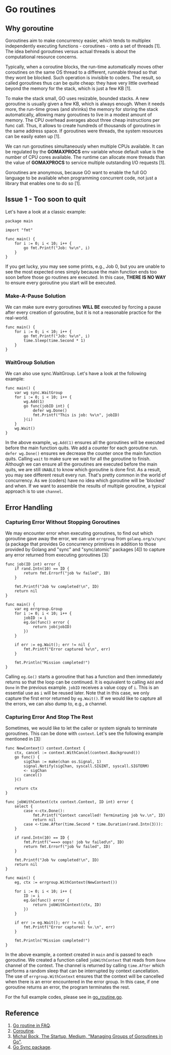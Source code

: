 # Go routines

## Why goroutine
Goroutines aim to make concurrency easier, which tends to multiplex independently executing 
functions - coroutines - onto a set of threads [1]. The idea behind goroutines versus actual threads is 
about the computational resource concerns. 

Typically, when a coroutine blocks, the run-time automatically moves other coroutines on the same OS thread to a 
different, runnable thread so that they wont be blocked. Such operation is invisible to coders. The result, so called 
goroutines thus can be quite cheap: they have very little overhead beyond the memory for the stack, which is just a 
few KB [1].

To make the stack small, GO uses resizable, bounded stacks. A new goroutine is usually given a few KB, which is always 
enough. When it needs more, the run-time grows (and shrinks) the memory for storing the stack automatically, allowing 
many goroutines to live in a modest amount of memory. The CPU overhead averages about three cheap instructions per func 
call. Thus, it allows to create hundreds of thousands of goroutines in the same address space. If goroutines were 
threads, the system resources can be easily eaten up [1].

We can run goroutines simultaneously when multiple CPUs available. It can be regulated by the **GOMAXPROCS** env 
variable whose default value is the number of CPU cores available. The runtime can allocate more threads than the value 
of **GOMAXPROCS** to service multiple outstanding I/O requests [1].

Goroutines are anonymous, because GO want to enable the full GO language to be available when programming concurrent 
code, not just a library that enables one to do so [1].

## Issue 1 - Too soon to quit
Let's have a look at a classic example: 

```
package main

import "fmt"

func main() {
    for i := 0; i < 10; i++ {
        go fmt.Printf("Job: %v\n", i)
    }
}
```

If you get lucky, you may see some prints, e.g., Job 0, but you are unable to see the most expected ones simply because 
the main function ends too soon before those go routines are executed. In this case, **THERE IS NO WAY** to ensure every 
goroutine you start will be executed. 


### Make-A-Pause Solution
We can make sure every goroutines **WILL BE** executed by forcing a pause after 
every creation of goroutine, but it is not a reasonable practice for the real-world.

```
func main() {
    for i := 0; i < 10; i++ {
        go fmt.Printf("Job: %v\n", i)
        time.Sleep(time.Second * 1)
    }
}
```

### WaitGroup Solution
We can also use sync.WaitGroup. Let's have a look at the following example:
```
func main() {
    var wg sync.WaitGroup
	for i := 0; i < 10; i++ {
		wg.Add(1)
		go func(jobID int) {
			defer wg.Done()
			fmt.Printf("This is job: %v\n", jobID)
		}(i)
	}
	wg.Wait()
}
```

In the above example, `wg.Add(1)` ensures all the goroutines will be executed before the main function quits.
We add a counter for each goroutine run. `defer wg.Done()` ensures we decrease the counter once the main function 
quits. Calling `wait` to make sure we wait for all the goroutine to finish. Although we can ensure all the goroutines 
are executed before the main quits, we are still `UNABLE` to know which goroutine is done first. As a result, you may 
see different result every run. That's pretty common in the world of concurrency. As we (coders) have no idea which 
goroutine will be 'blocked' and when. If we want to assemble the results of multiple goroutine, a typical approach is 
to use `channel`.

## Error Handling

### Capturing Error Without Stopping Goroutines
We may encounter error when executing goroutines, to find out which goroutine gave away the error, we can use `errgroup` 
from `golang.org/x/sync` (a package that provides Go concurrency primitives in addition to those provided by Golang and 
"sync" and "sync/atomic" packages [4]) to capture any error returned from executing goroutines [3]:

```
func job(ID int) error {
	if rand.Intn(10) == ID {
		return fmt.Errorf("job %v failed", ID)
	}

	fmt.Printf("Job %v completed!\n", ID)
	return nil
}

func main() {
    var eg errgroup.Group
	for i := 0; i < 10; i++ {
		jobID := i
		eg.Go(func() error {
			return job(jobID)
		})
	}

	if err := eg.Wait(); err != nil {
		fmt.Printf("Error captured %v\n", err)
	}

	fmt.Println("Mission completed!")
}
```

Calling `eg.Go()` starts a goroutine that has a function and then immediately returns so that the loop can be continued.
It is equivalent to calling `Add` and `Done` in the previous example. `jobID` receives a value copy of `i`. This is an 
essential use as `i` will be reused later. Note that in this case, we only capture the first error returned by 
`eg.Wait()`. If we would like to capture all the errors, we can also dump to, e.g.,  a channel.

### Capturing Error And Stop The Rest
Sometimes, we would like to let the caller or system signals to terminate goroutines. This can be done with `context`.
Let's see the following example mentioned in [3]:
```
func NewContext() context.Context {
	ctx, cancel := context.WithCancel(context.Background())
	go func() {
		sigChan := make(chan os.Signal, 1)
		signal.Notify(sigChan, syscall.SIGINT, syscall.SIGTERM)
		<- sigChan
		cancel()
	}()

	return ctx
}

func jobWithContext(ctx context.Context, ID int) error {
	select {
		case <-ctx.Done():
			fmt.Printf("Context cancelled! Terminating job %v.\n", ID)
			return nil
		case <-time.After(time.Second * time.Duration(rand.Intn(3))):
	}

	if rand.Intn(10) == ID {
		fmt.Printf("===> oops! job %v failed\n", ID)
		return fmt.Errorf("job %v failed", ID)
	}

	fmt.Printf("Job %v completed!\n", ID)
	return nil
}

func main() {
    eg, ctx := errgroup.WithContext(NewContext())

	for i := 0; i < 10; i++ {
		ID := i
		eg.Go(func() error {
			return jobWithContext(ctx, ID)
		})
	}

	if err := eg.Wait(); err != nil {
		fmt.Printf("Error captured: %v.\n", err)
	}

	fmt.Println("Mission completed!")
}
```

In the above example, a context created in `main` and is passed to each goroutine. We created a function called 
`jobWithContext` that reads from `Done` channel of the context. The channel is returned by calling `time.After` which 
performs a random sleep that can be interrupted by context cancellation. The use of `errgroup.WithContext` ensures that 
the context will be cancelled when there is an error encountered in the error group. In this case, if one goroutine 
returns an error, the program terminates the rest.


For the full example codes, please see in [go_routine.go](go_routine.go).



## Reference
1. [Go routine in FAQ](https://golang.org/doc/faq#goroutines).
2. [Coroutine](https://en.wikipedia.org/wiki/Coroutine).
3. [Michal Bock, The Startup, Medium, "Managing Groups of Goroutines in Go"](https://medium.com/swlh/managing-groups-of-gorutines-in-go-ee7523e3eaca).
4. [Go Sync package](https://github.com/golang/sync).